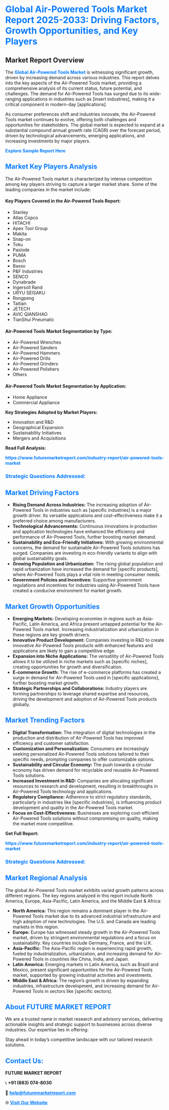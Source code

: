 <h1 style="color: #007BFF;">Global Air-Powered Tools Market Report 2025-2033: Driving Factors, Growth Opportunities, and Key Players</h1>

<section id="overview">
<h2>Market Report Overview</h2>
<p>The <a href="https://www.futuremarketreport.com/industry-report/air-powered-tools-market" style="color: #007BFF; text-decoration: none;"><strong>Global Air-Powered Tools Market</strong></a> is witnessing significant growth, driven by increasing demand across various industries. This report delves into the key aspects of the Air-Powered Tools market, providing a comprehensive analysis of its current status, future potential, and challenges. The demand for Air-Powered Tools has surged due to its wide-ranging applications in industries such as [insert industries], making it a critical component in modern-day [applications].</p>
<p>As consumer preferences shift and industries innovate, the Air-Powered Tools market continues to evolve, offering both challenges and opportunities for stakeholders. The global market is expected to expand at a substantial compound annual growth rate (CAGR) over the forecast period, driven by technological advancements, emerging applications, and increasing investments by major players.</p>
</section>

<section id="overview">
<p><a href="https://www.futuremarketreport.com/request-sample/reportId=83389" style="color: #007BFF; text-decoration: none;"><strong>Explore Sample Report Here</strong></a></p>
</section>

<section id="key-players">
<h2 style="color: #007BFF;">Market Key Players Analysis</h2>
<p>The Air-Powered Tools market is characterized by intense competition among key players striving to capture a larger market share. Some of the leading companies in the market include:</p>
<h4>Key Players Covered in the Air-Powered Tools Report:</h4>
<ul><li>Stanley</li><li>Atlas Copco</li><li>HITACHI</li><li>Apex Tool Group</li><li>Makita</li><li>Snap-on</li><li>Toku</li><li>Paslode</li><li>PUMA</li><li>Bosch</li><li>Basso</li><li>P&amp;F Industries</li><li>SENCO</li><li>Dynabrade</li><li>Ingersoll Rand</li><li>URYU SEISAKU</li><li>Rongpeng</li><li>Taitian</li><li>JETECH</li><li>AVIC QIANSHAO</li><li>TianShui Pneumatic</li></ul>
<h4>Air-Powered Tools Market Segmentation by Type:</h4>
<ul><li>Air-Powered Wrenches</li><li>Air-Powered Sanders</li><li>Air-Powered Hammers</li><li>Air-Powered Drills</li><li>Air-Powered Grinders</li><li>Air-Powered Polishers</li><li>Others</li></ul>

<h4>Air-Powered Tools Market Segmentation by Application:</h4>
<ul><li>Home Appliance</li><li>Commercial Appliance</li></ul>
<p><strong>Key Strategies Adopted by Market Players:</strong></p>
<ul>
<li>Innovation and R&D</li>
<li>Geographical Expansion</li>
<li>Sustainability Initiatives</li>
<li>Mergers and Acquisitions</li>
</ul>
</section>

<section>
<p><strong>Read Full Analysis: </strong></p><a href="https://www.futuremarketreport.com/industry-report/air-powered-tools-market" style="color: #007BFF; text-decoration: none;"><strong>https://www.futuremarketreport.com/industry-report/air-powered-tools-market</strong></a>
<h3 style="color: #007BFF;">Strategic Questions Addressed:</h3>
</section>

<section id="driving-factors">
<h2 style="color: #007BFF;">Market Driving Factors</h2>
<ul>
<li><strong>Rising Demand Across Industries:</strong> The increasing adoption of Air-Powered Tools in industries such as [specific industries] is a major growth driver. Its versatile applications and cost-effectiveness make it a preferred choice among manufacturers.</li>
<li><strong>Technological Advancements:</strong> Continuous innovations in production and application technologies have enhanced the efficiency and performance of Air-Powered Tools, further boosting market demand.</li>
<li><strong>Sustainability and Eco-Friendly Initiatives:</strong> With growing environmental concerns, the demand for sustainable Air-Powered Tools solutions has surged. Companies are investing in eco-friendly variants to align with global sustainability goals.</li>
<li><strong>Growing Population and Urbanization:</strong> The rising global population and rapid urbanization have increased the demand for [specific products], where Air-Powered Tools plays a vital role in meeting consumer needs.</li>
<li><strong>Government Policies and Incentives:</strong> Supportive government regulations and incentives for industries using Air-Powered Tools have created a conducive environment for market growth.</li>
</ul>
</section>

<section id="growth-opportunities">
<h2 style="color: #007BFF;">Market Growth Opportunities</h2>
<ul>
<li><strong>Emerging Markets:</strong> Developing economies in regions such as Asia-Pacific, Latin America, and Africa present untapped potential for the Air-Powered Tools market. Increasing industrialization and urbanization in these regions are key growth drivers.</li>
<li><strong>Innovative Product Development:</strong> Companies investing in R&D to create innovative Air-Powered Tools products with enhanced features and applications are likely to gain a competitive edge.</li>
<li><strong>Expansion into Niche Applications:</strong> The versatility of Air-Powered Tools allows it to be utilized in niche markets such as [specific niches], creating opportunities for growth and diversification.</li>
<li><strong>E-commerce Growth:</strong> The rise of e-commerce platforms has created a surge in demand for Air-Powered Tools used in [specific applications], further boosting market growth.</li>
<li><strong>Strategic Partnerships and Collaborations:</strong> Industry players are forming partnerships to leverage shared expertise and resources, driving the development and adoption of Air-Powered Tools products globally.</li>
</ul>
</section>

<section id="trending-factors">
<h2 style="color: #007BFF;">Market Trending Factors</h2>
<ul>
<li><strong>Digital Transformation:</strong> The integration of digital technologies in the production and distribution of Air-Powered Tools has improved efficiency and customer satisfaction.</li>
<li><strong>Customization and Personalization:</strong> Consumers are increasingly seeking personalized Air-Powered Tools solutions tailored to their specific needs, prompting companies to offer customizable options.</li>
<li><strong>Sustainability and Circular Economy:</strong> The push towards a circular economy has driven demand for recyclable and reusable Air-Powered Tools solutions.</li>
<li><strong>Increased Investment in R&D:</strong> Companies are allocating significant resources to research and development, resulting in breakthroughs in Air-Powered Tools technology and applications.</li>
<li><strong>Regulatory Compliance:</strong> Adherence to strict regulatory standards, particularly in industries like [specific industries], is influencing product development and quality in the Air-Powered Tools market.</li>
<li><strong>Focus on Cost-Effectiveness:</strong> Businesses are exploring cost-efficient Air-Powered Tools solutions without compromising on quality, making the market more competitive.</li>
</ul>
</section>

<section>
<p><strong>Get Full Report: </strong></p><a href="https://www.futuremarketreport.com/industry-report/air-powered-tools-market" style="color: #007BFF; text-decoration: none;"><strong>https://www.futuremarketreport.com/industry-report/air-powered-tools-market</strong></a>
<h3 style="color: #007BFF;">Strategic Questions Addressed:</h3>
</section>


<section id="regional-analysis">
<h2 style="color: #007BFF;">Market Regional Analysis</h2>
<p>The global Air-Powered Tools market exhibits varied growth patterns across different regions. The key regions analyzed in this report include North America, Europe, Asia-Pacific, Latin America, and the Middle East & Africa:</p>
<ul>
<li><strong>North America:</strong> This region remains a dominant player in the Air-Powered Tools market due to its advanced industrial infrastructure and high adoption of new technologies. The U.S. and Canada are leading markets in this region.</li>
<li><strong>Europe:</strong> Europe has witnessed steady growth in the Air-Powered Tools market, driven by stringent environmental regulations and a focus on sustainability. Key countries include Germany, France, and the U.K.</li>
<li><strong>Asia-Pacific:</strong> The Asia-Pacific region is experiencing rapid growth, fueled by industrialization, urbanization, and increasing demand for Air-Powered Tools in countries like China, India, and Japan.</li>
<li><strong>Latin America:</strong> Emerging markets in Latin America, such as Brazil and Mexico, present significant opportunities for the Air-Powered Tools market, supported by growing industrial activities and investments.</li>
<li><strong>Middle East & Africa:</strong> The region’s growth is driven by expanding industries, infrastructure development, and increasing demand for Air-Powered Tools in sectors like [specific sectors].</li>
</ul>
</section>

<footer>
<h2 style="color: #007BFF;">About FUTURE MARKET REPORT</h2>
<p>We are a trusted name in market research and advisory services, delivering actionable insights and strategic support to businesses across diverse industries. Our expertise lies in offering:</p>

<p>Stay ahead in today’s competitive landscape with our tailored research solutions.</p>

<h2 style="color: #007BFF;">Contact Us:</h2>
<p><strong>FUTURE MARKET REPORT</strong></p>
<p>📞 <strong>+91 (883) 074-8030</strong></p>
<p>📧 <strong><a href="mailto:help@futuremarketreport.com" style="color: #007BFF;">help@futuremarketreport.com</a></strong></p>
<p>🌐 <strong><a href="https://www.futuremarketreport.com/" style="color: #007BFF;">Visit Our Website</a></strong></p>
</footer>
